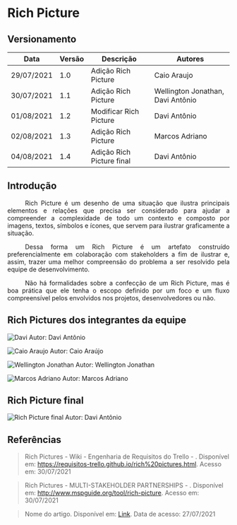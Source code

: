 # Rich Picture

## Versionamento
| Data | Versão | Descrição | Autores |
| -------- | -------- | -------- | ---|
|   29/07/2021   |  1.0    |  Adição Rich Picture    | Caio Araujo
|   30/07/2021   |  1.1    |  Adição Rich Picture    | Wellington Jonathan, Davi Antônio
|   01/08/2021   |  1.2    |  Modificar Rich Picture    | Davi Antônio
|   02/08/2021   |  1.3    |  Adição Rich Picture    | Marcos Adriano
|   04/08/2021   |  1.4    |  Adição Rich Picture final    | Davi Antônio

## Introdução
<div style="text-indent: 40px; text-align: justify">

Rich Picture é um desenho de uma situação que ilustra principais elementos e relações que precisa ser considerado para ajudar a compreender a complexidade de todo um contexto e composto por imagens, textos, símbolos e ícones, que servem para ilustrar graficamente a situação.

Dessa forma um Rich Picture é um artefato construído preferencialmente em colaboração com stakeholders a fim de ilustrar e, assim, trazer uma melhor compreensão do problema a ser resolvido pela equipe de desenvolvimento.

Não há formalidades sobre a confecção de um Rich Picture, mas é boa prática que ele tenha o escopo definido por um foco e um fluxo compreensível pelos envolvidos nos projetos, desenvolvedores ou não.
</div>

## Rich Pictures dos integrantes da equipe

![Davi](https://i.imgur.com/ucUOnSQ.png)
Autor: Davi Antônio

![Caio Araujo](https://i.imgur.com/k5QiIHu.jpg)
Autor: Caio Araújo 

![Wellington Jonathan](https://i.imgur.com/DoKSss9.jpg)
Autor: Wellington Jonathan

![Marcos Adriano](https://i.imgur.com/rpoMgRx.jpeg)
Autor: Marcos Adriano

## Rich Picture final
![Rich Picture final](https://i.imgur.com/0KFlXdA.png)
Autor: Davi Antônio


## Referências

> Rich Pictures - Wiki - Engenharia de Requisitos do Trello -  . Disponível em: https://requisitos-trello.github.io/rich%20pictures.html. Acesso em: 30/07/2021

> Rich Pictures - MULTI-STAKEHOLDER PARTNERSHIPS -  . Disponível em: http://www.mspguide.org/tool/rich-picture. Acesso em: 30/07/2021

> Nome do artigo. Disponível em:
[Link](Link). Data de acesso: 27/07/2021